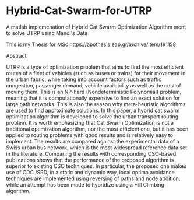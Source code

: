 # Hybrid-Cat-Swarm-for-UTRP
A matlab implemenation of Hybrid Cat Swarm Optimization Algorithm ment to solve UTRP using Mandl's Data


This is my Thesis for MSc https://apothesis.eap.gr/archive/item/191158


Abstract

UTRP is a type of optimization problem that aims to find the most efficient routes of a fleet of vehicles (such as buses or trains) for their movement in the urban fabric, 
while taking into account factors such as traffic congestion, passenger demand, vehicle availability as well as the cost of moving them. 
This is an NP-hard (Nondeterministic Polynomial) problem, meaning that it is computationally expensive to find an exact solution for large path networks. 
This is also the reason why meta-heuristic algorithms are used to find approximate solutions. In this paper, a hybrid cat swarm optimization algorithm is 
developed to solve the urban transport routing problem.
It is worth emphasizing that Cat Swarm Optimization is not a traditional optimization algorithm, nor the most efficient one, but it has been applied to routing problems with
good results and is relatively easy to implement. 
The results are compared against the experimental data of a Swiss urban bus network, which is the most widespread reference data set in the literature. 
Comparing the results with corresponding CSO-based publications shows that the performance of the proposed algorithm is superior to existing CSO techniques. 
In particular, the proposed one makes use of CDC /SRD, in a static and dynamic way, local optima avoidance techniques are implemented using reversing of paths and node addition, 
while an attempt has been made to hybridize using a Hill Climbing algorithm. 
